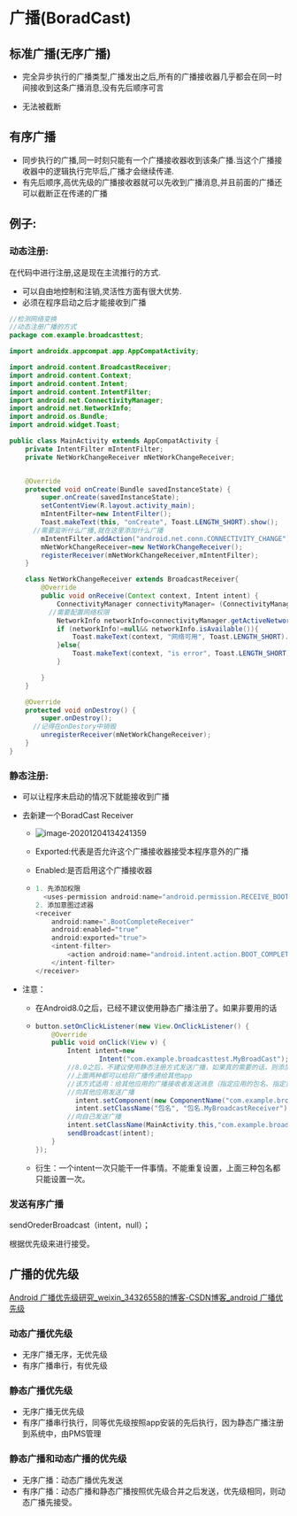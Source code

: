 # 广播(BoradCast)

## 标准广播(无序广播)

+ 完全异步执行的广播类型,广播发出之后,所有的广播接收器几乎都会在同一时间接收到这条广播消息,没有先后顺序可言

+ 无法被截断

## 有序广播

+ 同步执行的广播,同一时刻只能有一个广播接收器收到该条广播.当这个广播接收器中的逻辑执行完毕后,广播才会继续传递.
+ 有先后顺序,高优先级的广播接收器就可以先收到广播消息,并且前面的广播还可以截断正在传递的广播

## 例子:

### 动态注册:

在代码中进行注册,这是现在主流推行的方式.

+ 可以自由地控制和注销,灵活性方面有很大优势.
+ 必须在程序启动之后才能接收到广播

```java
//检测网络变换
//动态注册广播的方式
package com.example.broadcasttest;

import androidx.appcompat.app.AppCompatActivity;

import android.content.BroadcastReceiver;
import android.content.Context;
import android.content.Intent;
import android.content.IntentFilter;
import android.net.ConnectivityManager;
import android.net.NetworkInfo;
import android.os.Bundle;
import android.widget.Toast;

public class MainActivity extends AppCompatActivity {
    private IntentFilter mIntentFilter;
    private NetWorkChangeReceiver mNetWorkChangeReceiver;


    @Override
    protected void onCreate(Bundle savedInstanceState) {
        super.onCreate(savedInstanceState);
        setContentView(R.layout.activity_main);
        mIntentFilter=new IntentFilter();
        Toast.makeText(this, "onCreate", Toast.LENGTH_SHORT).show();
      //需要监听什么广播,就在这里添加什么广播
        mIntentFilter.addAction("android.net.conn.CONNECTIVITY_CHANGE");//网络变化的Action
        mNetWorkChangeReceiver=new NetWorkChangeReceiver();
        registerReceiver(mNetWorkChangeReceiver,mIntentFilter);
    }

    class NetWorkChangeReceiver extends BroadcastReceiver{
        @Override
        public void onReceive(Context context, Intent intent) {
            ConnectivityManager connectivityManager= (ConnectivityManager) getSystemService(Context.CONNECTIVITY_SERVICE);
          //需要配置网络权限
            NetworkInfo networkInfo=connectivityManager.getActiveNetworkInfo();
            if (networkInfo!=null&& networkInfo.isAvailable()){
                Toast.makeText(context, "网络可用", Toast.LENGTH_SHORT).show();
            }else{
                Toast.makeText(context, "is error", Toast.LENGTH_SHORT).show();
            }

        }
    }

    @Override
    protected void onDestroy() {
        super.onDestroy();
      //记得在onDestory中销毁
        unregisterReceiver(mNetWorkChangeReceiver);
    }
}
```

### 静态注册:

+ 可以让程序未启动的情况下就能接收到广播

+ 去新建一个BoradCast Receiver

  + ![image-20201204134241359](https://gitee.com/pengjae/pic/raw/master/img/20201204134248.png)

  + Exported:代表是否允许这个广播接收器接受本程序意外的广播

  + Enabled:是否启用这个广播接收器

  + ```java
    1. 先添加权限
      <uses-permission android:name="android.permission.RECEIVE_BOOT_COMPLETED"/>
    2. 添加意图过滤器
    <receiver
        android:name=".BootCompleteReceiver"
        android:enabled="true"
        android:exported="true">
        <intent-filter>
            <action android:name="android.intent.action.BOOT_COMPLETED"/>
        </intent-filter>
    </receiver>
    ```

+ 注意：

  + 在Android8.0之后，已经不建议使用静态广播注册了。如果非要用的话

  + ```java
    button.setOnClickListener(new View.OnClickListener() {
        @Override
        public void onClick(View v) {
            Intent intent=new
                    Intent("com.example.broadcasttest.MyBroadCast");//自定义的过滤器内容。
            //8.0之后，不建议使用静态注册方式发送广播，如果真的需要的话，则添加以下信息
          	//上面两种都可以给将广播传递给其他app
            //该方式适用：给其他应用的广播接收者发送消息（指定应用的包名、指定类的全类名）
            //向其他应用发送广播
              intent.setComponent(new ComponentName("com.example.broadcasttest", "com.example.broadcasttest.MyBroadcastReceiver.java"));//目标包名(1)
              intent.setClassName("包名", "包名.MyBroadcastReceiver");//(2)
            //向自己发送广播
            intent.setClassName(MainActivity.this,"com.example.broadcasttest.MyBroadcastReceiver");//(3)
            sendBroadcast(intent);
        }
    });
    ```

  + 衍生：一个intent一次只能干一件事情。不能重复设置，上面三种包名都只能设置一次。



### 发送有序广播

sendOrederBroadcast（intent，null）；

根据优先级来进行接受。

## 广播的优先级

[Android 广播优先级研究_weixin_34326558的博客-CSDN博客_android 广播优先级](https://blog.csdn.net/weixin_34326558/article/details/92066148)

### 动态广播优先级

+ 无序广播无序，无优先级
+ 有序广播串行，有优先级

### 静态广播优先级

+ 无序广播无优先级
+ 有序广播串行执行，同等优先级按照app安装的先后执行，因为静态广播注册到系统中，由PMS管理

### 静态广播和动态广播的优先级

+ 无序广播：动态广播优先发送
+ 有序广播：动态广播和静态广播按照优先级合并之后发送，优先级相同，则动态广播先接受。



